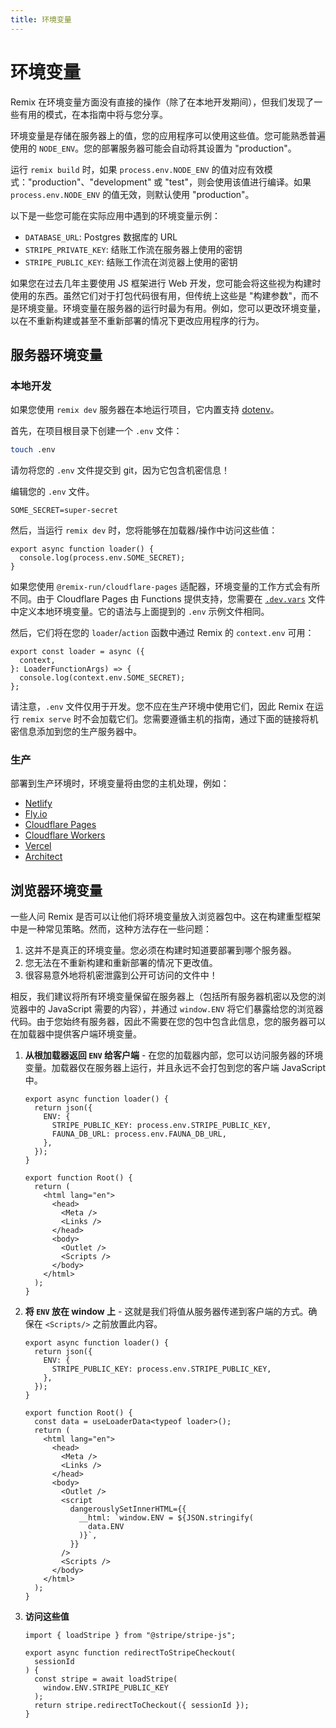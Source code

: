 ```yaml
---
title: 环境变量
---
```


# 环境变量

Remix 在环境变量方面没有直接的操作（除了在本地开发期间），但我们发现了一些有用的模式，在本指南中将与您分享。

环境变量是存储在服务器上的值，您的应用程序可以使用这些值。您可能熟悉普遍使用的 `NODE_ENV`。您的部署服务器可能会自动将其设置为 "production"。

<docs-warning>运行 `remix build` 时，如果 `process.env.NODE_ENV` 的值对应有效模式："production"、"development" 或 "test"，则会使用该值进行编译。如果 `process.env.NODE_ENV` 的值无效，则默认使用 "production"。</docs-warning>

以下是一些您可能在实际应用中遇到的环境变量示例：

- `DATABASE_URL`: Postgres 数据库的 URL
- `STRIPE_PRIVATE_KEY`: 结账工作流在服务器上使用的密钥
- `STRIPE_PUBLIC_KEY`: 结账工作流在浏览器上使用的密钥

如果您在过去几年主要使用 JS 框架进行 Web 开发，您可能会将这些视为构建时使用的东西。虽然它们对于打包代码很有用，但传统上这些是 "构建参数"，而不是环境变量。环境变量在服务器的运行时最为有用。例如，您可以更改环境变量，以在不重新构建或甚至不重新部署的情况下更改应用程序的行为。

## 服务器环境变量

### 本地开发

如果您使用 `remix dev` 服务器在本地运行项目，它内置支持 [dotenv][dotenv]。

首先，在项目根目录下创建一个 `.env` 文件：

```sh
touch .env
```

<docs-error>请勿将您的 <code>.env</code> 文件提交到 git，因为它包含机密信息！</docs-error>

编辑您的 `.env` 文件。

```
SOME_SECRET=super-secret
```

然后，当运行 `remix dev` 时，您将能够在加载器/操作中访问这些值：

```tsx
export async function loader() {
  console.log(process.env.SOME_SECRET);
}
```

如果您使用 `@remix-run/cloudflare-pages` 适配器，环境变量的工作方式会有所不同。由于 Cloudflare Pages 由 Functions 提供支持，您需要在 [`.dev.vars`][dev-vars] 文件中定义本地环境变量。它的语法与上面提到的 `.env` 示例文件相同。

然后，它们将在您的 `loader`/`action` 函数中通过 Remix 的 `context.env` 可用：

```tsx
export const loader = async ({
  context,
}: LoaderFunctionArgs) => {
  console.log(context.env.SOME_SECRET);
};
```

请注意，`.env` 文件仅用于开发。您不应在生产环境中使用它们，因此 Remix 在运行 `remix serve` 时不会加载它们。您需要遵循主机的指南，通过下面的链接将机密信息添加到您的生产服务器中。

### 生产

部署到生产环境时，环境变量将由您的主机处理，例如：

- [Netlify][netlify]
- [Fly.io][fly-io]
- [Cloudflare Pages][cloudflare-pages]
- [Cloudflare Workers][cloudflare-workers]
- [Vercel][vercel]
- [Architect][architect]

## 浏览器环境变量

一些人问 Remix 是否可以让他们将环境变量放入浏览器包中。这在构建重型框架中是一种常见策略。然而，这种方法存在一些问题：

1. 这并不是真正的环境变量。您必须在构建时知道要部署到哪个服务器。
2. 您无法在不重新构建和重新部署的情况下更改值。
3. 很容易意外地将机密泄露到公开可访问的文件中！

相反，我们建议将所有环境变量保留在服务器上（包括所有服务器机密以及您的浏览器中的 JavaScript 需要的内容），并通过 `window.ENV` 将它们暴露给您的浏览器代码。由于您始终有服务器，因此不需要在您的包中包含此信息，您的服务器可以在加载器中提供客户端环境变量。

1. **从根加载器返回 `ENV` 给客户端** - 在您的加载器内部，您可以访问服务器的环境变量。加载器仅在服务器上运行，并且永远不会打包到您的客户端 JavaScript 中。

   ```tsx lines=[3-6]
   export async function loader() {
     return json({
       ENV: {
         STRIPE_PUBLIC_KEY: process.env.STRIPE_PUBLIC_KEY,
         FAUNA_DB_URL: process.env.FAUNA_DB_URL,
       },
     });
   }

   export function Root() {
     return (
       <html lang="en">
         <head>
           <Meta />
           <Links />
         </head>
         <body>
           <Outlet />
           <Scripts />
         </body>
       </html>
     );
   }
   ```

2. **将 `ENV` 放在 window 上** - 这就是我们将值从服务器传递到客户端的方式。确保在 `<Scripts/>` 之前放置此内容。

   ```tsx lines=[10,19-25]
   export async function loader() {
     return json({
       ENV: {
         STRIPE_PUBLIC_KEY: process.env.STRIPE_PUBLIC_KEY,
       },
     });
   }

   export function Root() {
     const data = useLoaderData<typeof loader>();
     return (
       <html lang="en">
         <head>
           <Meta />
           <Links />
         </head>
         <body>
           <Outlet />
           <script
             dangerouslySetInnerHTML={{
               __html: `window.ENV = ${JSON.stringify(
                 data.ENV
               )}`,
             }}
           />
           <Scripts />
         </body>
       </html>
     );
   }
   ```

3. **访问这些值**

   ```tsx lines=[6-8]
   import { loadStripe } from "@stripe/stripe-js";

   export async function redirectToStripeCheckout(
     sessionId
   ) {
     const stripe = await loadStripe(
       window.ENV.STRIPE_PUBLIC_KEY
     );
     return stripe.redirectToCheckout({ sessionId });
   }
   ```

[dotenv]: https://www.npmjs.com/package/dotenv  
[netlify]: https://docs.netlify.com/configure-builds/environment-variables  
[fly-io]: https://fly.io/docs/reference/secrets  
[cloudflare-pages]: https://developers.cloudflare.com/pages/platform/build-configuration/#environment-variables  
[cloudflare-workers]: https://developers.cloudflare.com/workers/platform/environment-variables  
[vercel]: https://vercel.com/docs/environment-variables  
[architect]: https://arc.codes/docs/en/reference/cli/env  
[dev-vars]: https://developers.cloudflare.com/pages/functions/bindings/#interact-with-your-environment-variables-locally